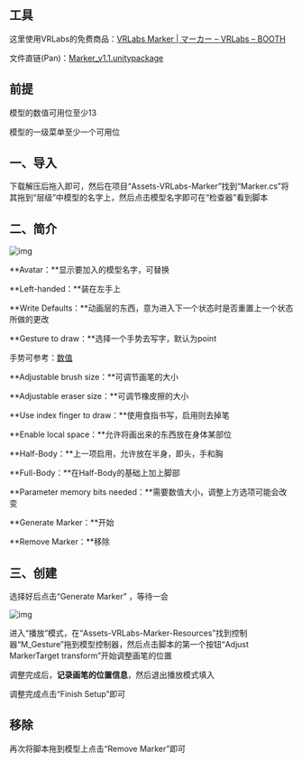 ## 工具

这里使用VRLabs的免费商品：[VRLabs Marker | マーカー – VRLabs – BOOTH](https://booth.pm/zh-cn/items/2911163)

文件直链(Pan)：[Marker_v1.1.unitypackage](https://pan.vrchat.yexca.xyz/%E9%81%93%E5%85%B7/VRLabs%20Marker%28%E3%83%9E%E3%83%BC%E3%82%AB%E3%83%BC%29/Marker_v1.1.unitypackage)

## 前提

模型的数值可用位至少13

模型的一级菜单至少一个可用位

## 一、导入

下载解压后拖入即可，然后在项目“Assets-VRLabs-Marker”找到“Marker.cs”将其拖到“层级”中模型的名字上，然后点击模型名字即可在“检查器”看到脚本

## 二、简介

![img](https://cdn.staticaly.com/gh/yexca/image_hosting@master/20220322/image.227jhy6gwfpc.webp)

**Avatar：**显示要加入的模型名字，可替换

**Left-handed：**装在左手上

**Write Defaults：**动画层的东西，意为进入下一个状态时是否重置上一个状态所做的更改

**Gesture to draw：**选择一个手势去写字，默认为point

手势可参考：[数值](/Summary/Parameters?id=%e4%b8%89%e3%80%81%e6%89%8b%e5%8a%bf%e5%af%b9%e5%ba%94%e6%95%b0%e5%80%bc)

**Adjustable brush size：**可调节画笔的大小

**Adjustable eraser size：**可调节橡皮擦的大小

**Use index finger to draw：**使用食指书写，启用则去掉笔

**Enable local space：**允许将画出来的东西放在身体某部位

**Half-Body：**上一项启用，允许放在半身，即头，手和胸

**Full-Body：**在Half-Body的基础上加上脚部

**Parameter memory bits needed：**需要数值大小，调整上方选项可能会改变

**Generate Marker：**开始

**Remove Marker：**移除

## 三、创建

选择好后点击“Generate Marker” ，等待一会

![img](https://cdn.staticaly.com/gh/yexca/image_hosting@master/20220322/image.38b74nyenpy0.webp)

进入“播放”模式，在“Assets-VRLabs-Marker-Resources”找到控制器“M_Gesture”拖到模型控制器，然后点击脚本的第一个按钮“Adjust MarkerTarget transform”开始调整画笔的位置

调整完成后，**记录画笔的位置信息**，然后退出播放模式填入

调整完成点击“Finish Setup”即可

## 移除

再次将脚本拖到模型上点击“Remove Marker”即可